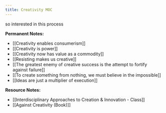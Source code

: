 ```yaml
---
title: Creativity MOC
---
```

so interested in this process

**Permanent Notes:**
+ [[Creativity enables consumerism]]
+ [[Creativity is power]]
+ [[Creativity now has value as a commodity]]
+ [[Resisting makes us creative]]
+ [[The greatest enemy of creative success is the attempt to fortify against failure]]
+ [[To create something from nothing, we must believe in the impossible]]
+ [[Ideas are just a multiplier of execution]]

**Resource Notes:**
+ [[Interdisciplinary Approaches to Creation & Innovation - Class]]
+ [[Against Creativity (Book)]]